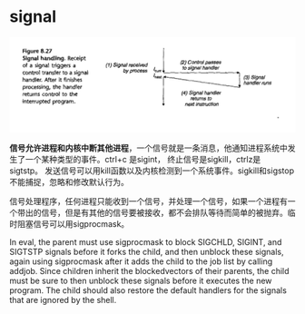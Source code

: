 
# signal

![](/assets/images/2021-04-25-23-16-50.png)


**信号允许进程和内核中断其他进程**，一个信号就是一条消息，他通知进程系统中发生了一个某种类型的事件。ctrl+c 是sigint， 终止信号是sigkill，ctrlz是 sigtstp。 发送信号可以用kill函数以及内核检测到一个系统事件。sigkill和sigstop不能捕捉，忽略和修改默认行为。

信号处理程序，任何进程只能收到一个信号，并处理一个信号，如果一个进程有一个带出的信号，但是有其他的信号要被接收，都不会排队等待而简单的被抛弃。临时阻塞信号可以用sigprocmask。

In eval, the parent must use sigprocmask to block SIGCHLD, SIGINT, and SIGTSTP signals before it forks the child, and then unblock these signals, again using sigprocmask after it adds the child to the job list by calling addjob. Since children inherit the blockedvectors of their parents, the child must be sure to then unblock these signals before it executes the new program. The child should also restore the default handlers for the signals that are ignored by the shell.


